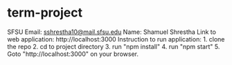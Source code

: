 # term-project
SFSU Email: sshrestha10@mail.sfsu.edu
Name: Shamuel Shrestha
Link to web application: http://localhost:3000
Instruction to run application: 1. clone the repo  2. cd to project directory  3. run "npm install"  4. run "npm start"  5. Goto "http://localhost:3000" on your browser.
